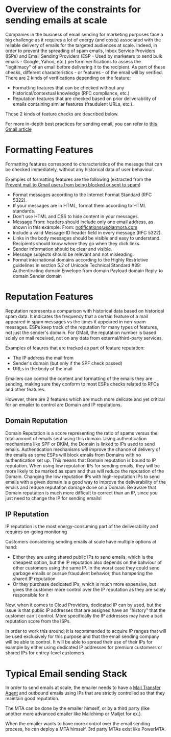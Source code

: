 
# Overview of the constraints for sending emails at scale

Companies in the business of email sending for marketing purposes face a big challenge as it requires a lot of energy (and costs) associated with the reliable delivery of emails for the targeted audiences at scale. Indeed, in order to prevent the spreading of spam emails, Inbox Service Providers (ISPs) and Email Sending Providers (ESP - Used by marketers to send bulk emails - Google, Yahoo, etc.) perform verifications to assess the "legitimacy" of an email before delivering it to the recipient.
As part of these checks, different characteristics - or features - of the email will by verified. There are 2 kinds of verifications depending on the feature:
- Formatting features that can be checked without any historical/contextual knowledge (RFC compliance, etc.)
- Reputation features that are checked based on prior deliverability of emails containing similar features (fraudulent URLs, etc.).

Those 2 kinds of feature checks are described below.

For more in-depth best practices for sending email, you can refer to [this Gmail article](https://support.google.com/mail/answer/81126?hl=en&ref_topic=7279058)

# Formatting Features

Formatting features correspond to characteristics of the message that can be checked immediately, without any historical data of user behaviour.

Examples of formatting features are the following (extracted from the [Prevent mail to Gmail users from being blocked or sent to spam](https://support.google.com/mail/answer/81126?hl=en&ref_topic=7279058))
- Format messages according to the Internet Format Standard (RFC 5322).
- If your messages are in HTML, format them according to HTML standards.
- Don’t use HTML and CSS to hide content in your messages.
- Message From: headers should include only one email address, as shown in this example:
  From: notifications@solarmora.com 
- Include a valid Message-ID header field in every message (RFC 5322).
- Links in the body messages should be visible and easy to understand. Recipients should know where they go when they click links.
- Sender information should be clear and visible.
- Message subjects should be relevant and not misleading.
- Format international domains according to the Highly Restrictive guidelines in section 5.2 of Unicode Technical Standard #39:
  Authenticating domain
  Envelope from domain
  Payload domain
  Reply-to domain
  Sender domain

# Reputation Features

Reputation represents a comparison with historical data based on historical spam data. It indicates the frequency that a certain feature of a mail appeared in spam messages vs the times it appeared in non-spam messages. ESPs keep track of the reputation for many types of features, not just the sender's domain. For GMail, the reputation number is based solely on mail received, not on any data from external/third-party services.

Examples of feaures that are tracked as part of feature reputation:
- The IP address the mail from
- Sender's domain (but only if the SPF check passed)
- URLs in the body of the mail

Emailers can control the content and formatting of the emails they are sending, making sure they conform to most ESPs checks related to RFCs and other features.

However, there are 2 features which are much more delicate and yet critical for an emailer to control are Domain and IP reputations.

## Domain Reputation

Domain Reputation is a score representing the ratio of spams versus the total amount of emails sent using this domain.
Using authentication mechanisms like SPF or DKIM, the Domain is linked to IPs used to send emails. Authentication mechanisms will improve the chance of delivery of the emails as some ESPs will block emails from Domains with no authentication set up.
This means that Domain reputation is bound to IP reputation. When using low reputation IPs for sending emails, they will be more likely to be marked as spam and thus will reduce the reputation of the Domain.
Changing the low reputation IPs with high-reputation IPs to send emails with a given domain is a good way to improve the deliverability of the emails and reduce reputation damage done on a Domain.
Be aware that Domain reputation is much more difficult to correct than an IP, since you just need to change the IP for sending emails!

## IP Reputation

IP reputation is the most energy-consuming part of the deliverability and requires on-going monitoring 

Customers considering sending emails at scale have multiple options at hand:
- Either they are using shared public IPs to send emails, which is the cheapest option, but the IP reputation also depends on the bahviour of other customers using the same IP. In the worst case they could send garbage emails or pursue fraudulent behavior, thus hampering the shared IP reputation
- Or they purchase dedicated IPs, which is much more expensive, but gives the customer more control over the IP reputation as they are solely responsible for it

Now, when it comes to Cloud Providers, dedicated IP can by used, but the issue is that public IP addresses that are assigned have an "history" that the customer can't control. More specifically the IP addresses may have a bad reputation score from the ISPs.


In order to work this around, it is recommanded to acquire IP ranges that will be used exclusively for this purpose and that the email sending company will be able to control. It will be able to spread their use of their IPs for example by either using dedicated IP addresses for premium customers or shared IPs for entrey-level customers.


# Typical Email sending Stack

In order to send emails at scale, the emailer needs to have a [Mail Transfer Agent](https://en.wikipedia.org/wiki/Message_transfer_agent) and outbound emails using IPs that are strictly controlled so that they maintain good reputation.

The MTA can be done by the emailer himself, or by a third party (like another more advanced emailer like Mailchimp or Mailjet for ex.).

When the emailer wants to have more control over the email sending process, he can deploy a MTA himself. 3rd party MTAs exist like PowerMTA.